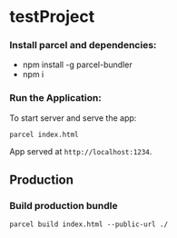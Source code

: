 # testProject

### Install parcel and dependencies:

- npm install -g parcel-bundler
- npm i

### Run the Application:

To start server and serve the app:

```
parcel index.html
```

App served at `http://localhost:1234`.

## Production

### Build production bundle

```
parcel build index.html --public-url ./
```
